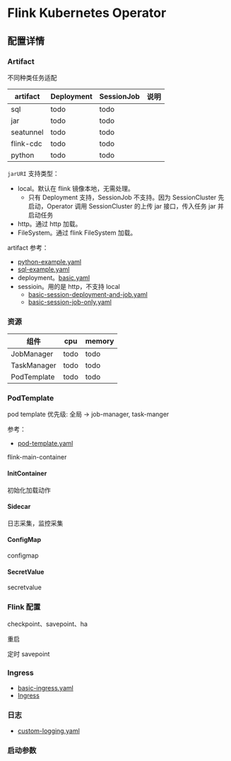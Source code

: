 # Flink Kubernetes Operator

## 配置详情

### Artifact

不同种类任务适配

| artifact  | Deployment | SessionJob | 说明 |
| --------- | ---------- | ---------- | ---- |
| sql       | todo       | todo       |      |
| jar       | todo       | todo       |      |
| seatunnel | todo       | todo       |      |
| flink-cdc | todo       | todo       |      |
| python    | todo       | todo       |      |

`jarURI` 支持类型：

* local。默认在 flink 镜像本地，无需处理。
  * 只有 Deployment 支持，SessionJob 不支持。因为 SessionCluster 先启动，Operator 调用 SessionCluster 的上传 jar 接口，传入任务 jar 并启动任务
* http。通过 http 加载。
* FileSystem。通过 flink FileSystem 加载。

artifact 参考：

* [python-example.yaml](https://github.com/apache/flink-kubernetes-operator/blob/main/examples/flink-python-example/python-example.yaml)
* [sql-example.yaml](https://github.com/apache/flink-kubernetes-operator/blob/main/examples/flink-sql-runner-example/sql-example.yaml)
* deployment。[basic.yaml](https://github.com/apache/flink-kubernetes-operator/blob/main/examples/basic.yaml)
* sessioin。用的是 http，不支持 local
  * [basic-session-deployment-and-job.yaml](https://github.com/apache/flink-kubernetes-operator/blob/main/examples/basic-session-deployment-and-job.yaml)
  * [basic-session-job-only.yaml](https://github1s.com/apache/flink-kubernetes-operator/blob/main/examples/basic-session-job-only.yaml)

### 资源

| 组件        | cpu  | memory |
| ----------- | ---- | ------ |
| JobManager  | todo | todo   |
| TaskManager | todo | todo   |
| PodTemplate | todo | todo   |

### PodTemplate

pod template 优先级: 全局 -> job-manager, task-manger

参考：

* [pod-template.yaml](https://github.com/apache/flink-kubernetes-operator/blob/main/examples/pod-template.yaml)

flink-main-container

#### InitContainer

初始化加载动作

#### Sidecar

日志采集，监控采集

#### ConfigMap

configmap

#### SecretValue

secretvalue

### Flink 配置

checkpoint、savepoint、ha

重启

定时 savepoint

### Ingress

* [basic-ingress.yaml](https://github.com/apache/flink-kubernetes-operator/blob/main/examples/basic-ingress.yaml)
* [Ingress](https://nightlies.apache.org/flink/flink-kubernetes-operator-docs-release-1.11/docs/operations/ingress/)

### 日志

* [custom-logging.yaml](https://github.com/apache/flink-kubernetes-operator/blob/main/examples/custom-logging.yaml)

### 启动参数


